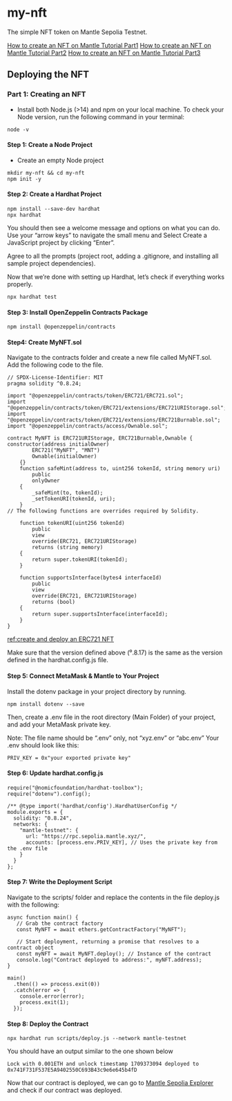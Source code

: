 # my-nft
The simple NFT token on Mantle Sepolia Testnet.

[How to create an NFT on Mantle Tutorial Part1](https://medium.com/0xmantle/how-to-create-an-nft-on-mantle-tutorial-part-i-deploying-the-nft-37c10cc87c5)
[How to create an NFT on Mantle Tutorial Part2]([https://medium.com/0xmantle/how-to-create-an-nft-on-mantle-tutorial-part-i-deploying-the-nft-37c10cc87c5](https://medium.com/0xmantle/how-to-create-an-nft-on-mantle-tutorial-part-ii-minting-the-deployed-nft-8874aac266b3))
[How to create an NFT on Mantle Tutorial Part3](https://medium.com/0xmantle/how-to-create-an-nft-on-mantle-tutorial-part-iii-how-to-view-the-deployed-nft-on-metamask-22b79a514fce)

## Deploying the NFT
### Part 1: Creating an NFT

* Install both Node.js (>14) and npm on your local machine. To check your Node version, run the following command in your terminal:

```
node -v
```

#### Step 1: Create a Node Project

* Create an empty Node project 

```
mkdir my-nft && cd my-nft
npm init -y
```

#### Step 2: Create a Hardhat Project
```
npm install --save-dev hardhat
npx hardhat
```
You should then see a welcome message and options on what you can do. Use your “arrow keys” to navigate the small menu and Select Create a JavaScript project by clicking “Enter”.

Agree to all the prompts (project root, adding a .gitignore, and installing all sample project dependencies).

Now that we’re done with setting up Hardhat, let’s check if everything works properly.

```
npx hardhat test
```
#### Step 3: Install OpenZeppelin Contracts Package

```
npm install @openzeppelin/contracts
```

#### Step4: Create MyNFT.sol

Navigate to the contracts folder and create a new file called MyNFT.sol. Add the following code to the file.

```
// SPDX-License-Identifier: MIT
pragma solidity ^0.8.24;

import "@openzeppelin/contracts/token/ERC721/ERC721.sol";
import "@openzeppelin/contracts/token/ERC721/extensions/ERC721URIStorage.sol";
import "@openzeppelin/contracts/token/ERC721/extensions/ERC721Burnable.sol";
import "@openzeppelin/contracts/access/Ownable.sol";

contract MyNFT is ERC721URIStorage, ERC721Burnable,Ownable {
constructor(address initialOwner)
        ERC721("MyNFT", "MNT")
        Ownable(initialOwner)
    {}
    function safeMint(address to, uint256 tokenId, string memory uri)
        public
        onlyOwner
    {
        _safeMint(to, tokenId);
        _setTokenURI(tokenId, uri);
    }
// The following functions are overrides required by Solidity.

    function tokenURI(uint256 tokenId)
        public
        view
        override(ERC721, ERC721URIStorage)
        returns (string memory)
    {
        return super.tokenURI(tokenId);
    }

    function supportsInterface(bytes4 interfaceId)
        public
        view
        override(ERC721, ERC721URIStorage)
        returns (bool)
    {
        return super.supportsInterface(interfaceId);
    }
}
```
[ref:create and deploy an ERC721 NFT](https://www.quicknode.com/guides/ethereum-development/nfts/how-to-create-and-deploy-an-erc-721-nft#creating-our-own-token)

Make sure that the version defined above (⁰.8.17) is the same as the version defined in the hardhat.config.js file.

#### Step 5: Connect MetaMask & Mantle to Your Project

Install the dotenv package in your project directory by running.

```
npm install dotenv --save
```
Then, create a .env file in the root directory (Main Folder) of your project, and add your MetaMask private key.

Note: The file name should be “.env” only, not “xyz.env” or “abc.env”
Your .env should look like this:

```
PRIV_KEY = 0x"your exported private key"
```
#### Step 6: Update hardhat.config.js

```
require("@nomicfoundation/hardhat-toolbox");
require("dotenv").config();

/** @type import('hardhat/config').HardhatUserConfig */
module.exports = {
  solidity: "0.8.24",
  networks: {
    "mantle-testnet": {
      url: "https://rpc.sepolia.mantle.xyz/",
      accounts: [process.env.PRIV_KEY], // Uses the private key from the .env file
    }
  }
};

```

#### Step 7: Write the Deployment Script

Navigate to the scripts/ folder and replace the contents in the file deploy.js with the following:

```
async function main() {
   // Grab the contract factory 
   const MyNFT = await ethers.getContractFactory("MyNFT");

   // Start deployment, returning a promise that resolves to a contract object
   const myNFT = await MyNFT.deploy(); // Instance of the contract 
   console.log("Contract deployed to address:", myNFT.address);
}

main()
  .then(() => process.exit(0))
  .catch(error => {
    console.error(error);
    process.exit(1);
  });

```
#### Step 8: Deploy the Contract

```
npx hardhat run scripts/deploy.js --network mantle-testnet
```

You should have an output similar to the one shown below

```
Lock with 0.001ETH and unlock timestamp 1709373094 deployed to 0x741F731F537E5A9402550C693B43c9e6e645b4fD
```
Now that our contract is deployed, we can go to [Mantle Sepolia Explorer](https://explorer.sepolia.mantle.xyz/) and check if our contract was deployed.
